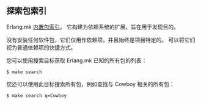 ## 探索包索引

Erlang.mk [内置包索引](https://erlang.mk/guide/deps.html)。 它构建为依赖系统的扩展，旨在用于发现目的。

没有安装任何软件包，它们仅用作依赖项，并且始终是项目特定的。 可以将它们视为普通依赖项的快捷方式。

您可以使用搜索目标获取 Erlang.mk 已知的所有包的列表：
```
$ make search
```
您还可以使用此目标搜索所有包，例如查找与 Cowboy 相关的所有包：
```
$ make search q=Cowboy
```